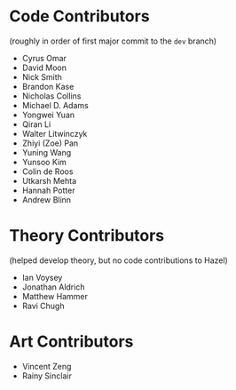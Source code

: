 # Code Contributors 
(roughly in order of first major commit to the `dev` branch)

- Cyrus Omar
- David Moon
- Nick Smith
- Brandon Kase
- Nicholas Collins
- Michael D. Adams
- Yongwei Yuan
- Qiran Li
- Walter Litwinczyk
- Zhiyi (Zoe) Pan
- Yuning Wang
- Yunsoo Kim
- Colin de Roos
- Utkarsh Mehta
- Hannah Potter
- Andrew Blinn

# Theory Contributors 
(helped develop theory, but no code contributions to Hazel)

- Ian Voysey
- Jonathan Aldrich
- Matthew Hammer
- Ravi Chugh

# Art Contributors
- Vincent Zeng
- Rainy Sinclair

